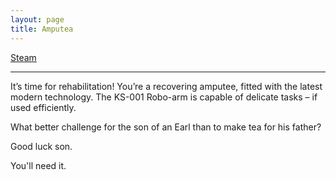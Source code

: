 ```yaml
---
layout: page
title: Amputea
---
```

[Steam](http://store.steampowered.com/app/289090/AmpuTea/)

<span class="icon-windows" />

---

<span class="icon-steam" />

It’s time for rehabilitation! You’re a recovering amputee, fitted with the latest modern technology. The KS-001 Robo-arm is capable of delicate tasks – if used efficiently. 

What better challenge for the son of an Earl than to make tea for his father? 

Good luck son. 

You'll need it.
